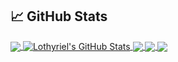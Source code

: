 ## &#x1f4c8; GitHub Stats

<a href="https://github.com/Lothyriel">
  <img align="center" src="https://github-readme-stats.vercel.app/api/top-langs/?username=Lothyriel&layout=compact&title_color=ffffff&text_color=c9cacc&icon_color=2bbc8a&bg_color=1d1f21&langs_count=8" />
</a>

<a href="https://github.com/Lothyriel">
  <img align="center" src="https://github-readme-stats.vercel.app/api?username=Lothyriel&show_icons=true&line_height=27&count_private=true&title_color=ffffff&text_color=c9cacc&icon_color=2bbc8a&bg_color=1d1f21" alt="Lothyriel's GitHub Stats" />
</a>

<a href="https://github.com/Lothyriel/Rech-a-Car.Core">
  <img align="center" src="https://github-readme-stats.vercel.app/api/pin/?username=Lothyriel&repo=Rech-a-Car.Core&title_color=ffffff&text_color=c9cacc&icon_color=2bbc8a&bg_color=1d1f21" />
</a>

<a href="https://github.com/Lothyriel/Cube-on-a-Spline">
  <img align="center" src="https://github-readme-stats.vercel.app/api/pin/?username=Lothyriel&repo=Cube-on-a-Spline&title_color=ffffff&text_color=c9cacc&icon_color=2bbc8a&bg_color=1d1f21" />
</a>

<a href="https://github.com/Lothyriel/RobotSearches">
  <img align="center" src="https://github-readme-stats.vercel.app/api/pin/?username=Lothyriel&repo=RobotSearches&title_color=ffffff&text_color=c9cacc&icon_color=2bbc8a&bg_color=1d1f21" />
</a>  

